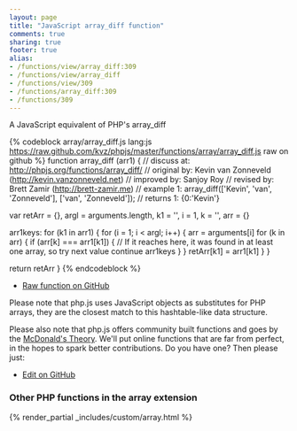 ```yaml
---
layout: page
title: "JavaScript array_diff function"
comments: true
sharing: true
footer: true
alias:
- /functions/view/array_diff:309
- /functions/view/array_diff
- /functions/view/309
- /functions/array_diff:309
- /functions/309
---
```

<!-- Generated by Rakefile:build -->
A JavaScript equivalent of PHP's array_diff

{% codeblock array/array_diff.js lang:js https://raw.github.com/kvz/phpjs/master/functions/array/array_diff.js raw on github %}
function array_diff (arr1) {
  //  discuss at: http://phpjs.org/functions/array_diff/
  // original by: Kevin van Zonneveld (http://kevin.vanzonneveld.net)
  // improved by: Sanjoy Roy
  //  revised by: Brett Zamir (http://brett-zamir.me)
  //   example 1: array_diff(['Kevin', 'van', 'Zonneveld'], ['van', 'Zonneveld']);
  //   returns 1: {0:'Kevin'}

  var retArr = {},
    argl = arguments.length,
    k1 = '',
    i = 1,
    k = '',
    arr = {}

  arr1keys: for (k1 in arr1) {
    for (i = 1; i < argl; i++) {
      arr = arguments[i]
      for (k in arr) {
        if (arr[k] === arr1[k1]) {
          // If it reaches here, it was found in at least one array, so try next value
          continue arr1keys
        }
      }
      retArr[k1] = arr1[k1]
    }
  }

  return retArr
}
{% endcodeblock %}

 - [Raw function on GitHub](https://github.com/kvz/phpjs/blob/master/functions/array/array_diff.js)

Please note that php.js uses JavaScript objects as substitutes for PHP arrays, they are 
the closest match to this hashtable-like data structure. 

Please also note that php.js offers community built functions and goes by the 
[McDonald's Theory](https://medium.com/what-i-learned-building/9216e1c9da7d). We'll put online 
functions that are far from perfect, in the hopes to spark better contributions. 
Do you have one? Then please just: 

 - [Edit on GitHub](https://github.com/kvz/phpjs/edit/master/functions/array/array_diff.js)


### Other PHP functions in the array extension
{% render_partial _includes/custom/array.html %}
